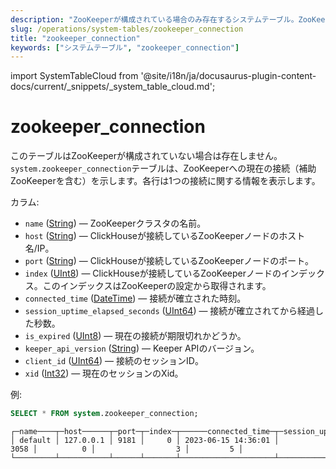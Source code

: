 ```yaml
---
description: "ZooKeeperが構成されている場合のみ存在するシステムテーブル。ZooKeeperへの現在の接続（補助ZooKeeperを含む）を示します。"
slug: /operations/system-tables/zookeeper_connection
title: "zookeeper_connection"
keywords: ["システムテーブル", "zookeeper_connection"]
---
```

import SystemTableCloud from '@site/i18n/ja/docusaurus-plugin-content-docs/current/_snippets/_system_table_cloud.md';

# zookeeper_connection

<SystemTableCloud/>

このテーブルはZooKeeperが構成されていない場合は存在しません。`system.zookeeper_connection`テーブルは、ZooKeeperへの現在の接続（補助ZooKeeperを含む）を示します。各行は1つの接続に関する情報を表示します。

カラム:

-   `name` ([String](../../sql-reference/data-types/string.md)) — ZooKeeperクラスタの名前。
-   `host` ([String](../../sql-reference/data-types/string.md)) — ClickHouseが接続しているZooKeeperノードのホスト名/IP。
-   `port` ([String](../../sql-reference/data-types/string.md)) — ClickHouseが接続しているZooKeeperノードのポート。
-   `index` ([UInt8](../../sql-reference/data-types/int-uint.md)) — ClickHouseが接続しているZooKeeperノードのインデックス。このインデックスはZooKeeperの設定から取得されます。
-   `connected_time` ([DateTime](../../sql-reference/data-types/datetime.md)) — 接続が確立された時刻。
-   `session_uptime_elapsed_seconds` ([UInt64](../../sql-reference/data-types/int-uint.md)) — 接続が確立されてから経過した秒数。
-   `is_expired` ([UInt8](../../sql-reference/data-types/int-uint.md)) — 現在の接続が期限切れかどうか。
-   `keeper_api_version` ([String](../../sql-reference/data-types/string.md)) — Keeper APIのバージョン。
-   `client_id` ([UInt64](../../sql-reference/data-types/int-uint.md)) — 接続のセッションID。
-   `xid` ([Int32](../../sql-reference/data-types/int-uint.md)) — 現在のセッションのXid。

例:

``` sql
SELECT * FROM system.zookeeper_connection;
```

``` text
┌─name────┬─host──────┬─port─┬─index─┬──────connected_time─┬─session_uptime_elapsed_seconds─┬─is_expired─┬─keeper_api_version─┬─client_id─┐
│ default │ 127.0.0.1 │ 9181 │     0 │ 2023-06-15 14:36:01 │                           3058 │          0 │                  3 │         5 │
└─────────┴───────────┴──────┴───────┴─────────────────────┴────────────────────────────────┴────────────┴────────────────────┴───────────┘
```
